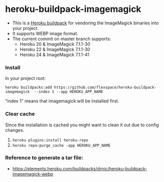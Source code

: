 heroku-buildpack-imagemagick
=================================

- This is a [Heroku buildpack](http://devcenter.heroku.com/articles/buildpacks) for vendoring the ImageMagick binaries into your project.
- It supports WEBP image format. 
- The current commit on master branch supports:
  * Heroku 20 & ImageMagick 7.1.1-30
  * Heroku 22 & ImageMagick 7.1.1-30
  * Heroku 24 & ImageMagick 7.1.1-41

### Install

In your project root:

`heroku buildpacks:add https://github.com/flexspace/heroku-buildpack-imagemagick  --index 1 --app HEROKU_APP_NAME`

"index 1" means that imagemagick will be installed first.

### Clear cache
Since the installation is cached you might want to clean it out due to config changes.

1. `heroku plugins:install heroku-repo`
2. `heroku repo:purge_cache -app HEROKU_APP_NAME`

### Reference to generate a tar file:

* <https://elements.heroku.com/buildpacks/drnic/heroku-buildpack-imagemagick-webp>